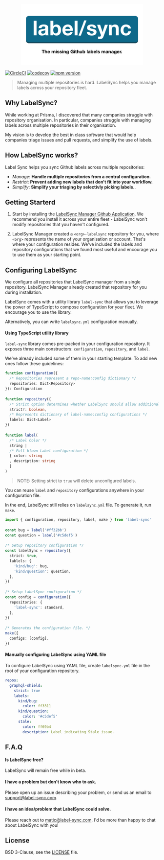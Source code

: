 <div align="center">

<a href="label-sync.com"><img src="assets/logo_large.png" width="400" /></a>

</div>

[![CircleCI](https://circleci.com/gh/maticzav/label-sync/tree/master.svg?style=shield)](https://circleci.com/gh/maticzav/label-sync/tree/master)
[![codecov](https://codecov.io/gh/maticzav/label-sync/branch/master/graph/badge.svg)](https://codecov.io/gh/maticzav/label-sync)
[![npm version](https://badge.fury.io/js/label-sync.svg)](https://badge.fury.io/js/label-sync)

> Managing multiple repositories is hard. LabelSync helps you manage labels across your repository fleet.

## Why LabelSync?

While working at Prisma, I discovered that many companies struggle with repository organisation. In particular, companies struggle with managing labels across multiple repositories in their organisation.

My vision is to develop the best in class software that would help companies triage issues and pull requests, and simplify the use of labels.

## How LabelSync works?

Label Sync helps you sync Github labels across multiple repositories:

- _Manage_: **Handle multiple repositories from a central configuration.**
- _Restrict_: **Prevent adding new labels that don't fit into your workflow.**
- _Simplify_: **Simplify your triaging by selectivly picking labels.**.

## Getting Starterd

1. Start by installing the [LabelSync Manager Github Application](https://install.label-sync.com). We recommend you install it across your entire fleet - LabelSync won't modify repositories that you haven't configured.

2. LabelSync Manager created a `<org>-labelsync` repository for you, where `<org>` represents the name of your organisation or account.
   That's where your configuration resides. We've included the labels and repository configurations that we found most useful and encourage you to use them as your starting point.

## Configuring LabelSync

We configure all repositories that LabelSync manager from a single repository. LabelSync Manager already created that repository for you during installation.

LabelSync comes with a utility library `label-sync` that allows you to leverage the power of TypeScript to compose configuration for your fleet. We encourage you to use the library.

Alternatively, you can write `labelsync.yml` configuration manually.

#### Using TypeScript utility library

`label-sync` library comes pre-packed in your configuration repository. It exposes three main constructors: `configuration`, `repository`, and `label`.

We've already included some of them in your starting template. To add new ones follow these guidelines:

```ts
function configuration({
  /* Repositories represent a repo-name:config dictionary */
  repositories: Dict<Repository>
}): Configuration

function repository({
  /* Strict option determines whether LabelSync should allow additional labels or limit available ones to your configuration */
  strict?: boolean,
  /* Represents dictionary of label-name:config configurations */
  labels: Dict<Label>
})

function label(
  /* Label Color */
  string |
  /* Full blown Label configuration */
  { color: string
  , description: string
  }
)
```

> NOTE: Setting strict to `true` will delete unconfigured labels.

You can reuse `label` and `repository` configurations anywhere in your configuration file.

In the end, LabelSync still relies on `labelsync.yml` file. To generate it, run `make`.

```ts
import { configuration, repository, label, make } from 'label-sync'

const bug = label('#ff32bb')
const question = label('#c5def5')

/* Setup repository configuration */
const labelSync = repository({
  strict: true,
  lablels: {
    'kind/bug': bug,
    'kind/question': question,
  },
})

/* Setup LabelSync configuration */
const config = configuration({
  repositories: {
    'label-sync': standard,
  },
})

/* Generates the configuration file. */
make({
  configs: [config],
})
```

#### Manually configuring LabelSync using YAML file

To configure LabelSync using YAML file, create `labelsync.yml` file in the root of your configuration repository.

```yml
repos:
  graphql-shield:
    strict: true
    labels:
      kind/bug:
        color: ff3311
      kind/question:
        color: '#c5def5'
      stale:
        color: ff69b4
        description: Label indicating Stale issue.
```

## F.A.Q

#### Is LabelSync free?

LabelSync will remain free while in beta.

#### I have a problem but don't know who to ask.

Please open up an issue describing your problem, or send us an email to <a href="mailto:support@label-sync.com">support@label-sync.com</a>.

#### I have an idea/problem that LabelSync could solve.

Please reach out to <a href="mailto:matic@label-sync.com">matic@label-sync.com</a>. I'd be more than happy to chat about LabelSync with you!

## License

BSD 3-Clause, see the [LICENSE](./LICENSE) file.
